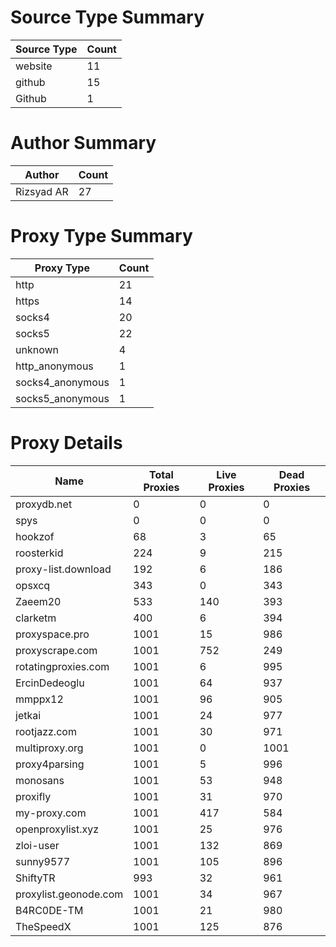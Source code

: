 # Source Type Summary

| Source Type | Count |
|-------------|-------|
| website | 11 |
| github | 15 |
| Github | 1 |


# Author Summary

| Author | Count |
|--------|-------|
| Rizsyad AR | 27 |


# Proxy Type Summary

| Proxy Type | Count |
|------------|-------|
| http | 21 |
| https | 14 |
| socks4 | 20 |
| socks5 | 22 |
| unknown | 4 |
| http_anonymous | 1 |
| socks4_anonymous | 1 |
| socks5_anonymous | 1 |


# Proxy Details

| Name | Total Proxies | Live Proxies | Dead Proxies |
|------|---------------|--------------|---------------|
| proxydb.net | 0 | 0 | 0 |
| spys | 0 | 0 | 0 |
| hookzof | 68 | 3 | 65 |
| roosterkid | 224 | 9 | 215 |
| proxy-list.download | 192 | 6 | 186 |
| opsxcq | 343 | 0 | 343 |
| Zaeem20 | 533 | 140 | 393 |
| clarketm | 400 | 6 | 394 |
| proxyspace.pro | 1001 | 15 | 986 |
| proxyscrape.com | 1001 | 752 | 249 |
| rotatingproxies.com | 1001 | 6 | 995 |
| ErcinDedeoglu | 1001 | 64 | 937 |
| mmppx12 | 1001 | 96 | 905 |
| jetkai | 1001 | 24 | 977 |
| rootjazz.com | 1001 | 30 | 971 |
| multiproxy.org | 1001 | 0 | 1001 |
| proxy4parsing | 1001 | 5 | 996 |
| monosans | 1001 | 53 | 948 |
| proxifly | 1001 | 31 | 970 |
| my-proxy.com | 1001 | 417 | 584 |
| openproxylist.xyz | 1001 | 25 | 976 |
| zloi-user | 1001 | 132 | 869 |
| sunny9577 | 1001 | 105 | 896 |
| ShiftyTR | 993 | 32 | 961 |
| proxylist.geonode.com | 1001 | 34 | 967 |
| B4RC0DE-TM | 1001 | 21 | 980 |
| TheSpeedX | 1001 | 125 | 876 |
